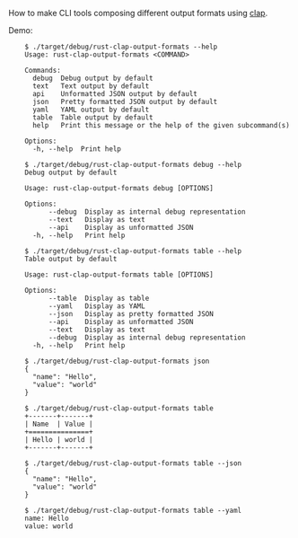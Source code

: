 How to make CLI tools composing different output formats using [clap](https://crates.io/crates/clap).

Demo:

        $ ./target/debug/rust-clap-output-formats --help
        Usage: rust-clap-output-formats <COMMAND>

        Commands:
          debug  Debug output by default
          text   Text output by default
          api    Unformatted JSON output by default
          json   Pretty formatted JSON output by default
          yaml   YAML output by default
          table  Table output by default
          help   Print this message or the help of the given subcommand(s)

        Options:
          -h, --help  Print help

        $ ./target/debug/rust-clap-output-formats debug --help
        Debug output by default

        Usage: rust-clap-output-formats debug [OPTIONS]

        Options:
              --debug  Display as internal debug representation
              --text   Display as text
              --api    Display as unformatted JSON
          -h, --help   Print help

        $ ./target/debug/rust-clap-output-formats table --help
        Table output by default

        Usage: rust-clap-output-formats table [OPTIONS]

        Options:
              --table  Display as table
              --yaml   Display as YAML
              --json   Display as pretty formatted JSON
              --api    Display as unformatted JSON
              --text   Display as text
              --debug  Display as internal debug representation
          -h, --help   Print help

        $ ./target/debug/rust-clap-output-formats json
        {
          "name": "Hello",
          "value": "world"
        }

        $ ./target/debug/rust-clap-output-formats table
        +-------+-------+
        | Name  | Value |
        +===============+
        | Hello | world |
        +-------+-------+

        $ ./target/debug/rust-clap-output-formats table --json
        {
          "name": "Hello",
          "value": "world"
        }

        $ ./target/debug/rust-clap-output-formats table --yaml
        name: Hello
        value: world

